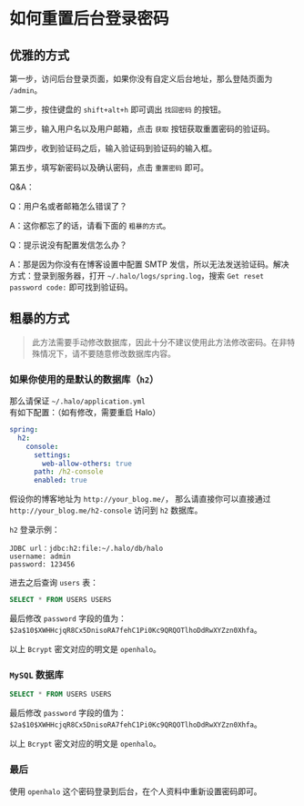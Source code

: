 # 如何重置后台登录密码

## 优雅的方式

第一步，访问后台登录页面，如果你没有自定义后台地址，那么登陆页面为 `/admin`。

第二步，按住键盘的 `shift+alt+h` 即可调出 `找回密码` 的按钮。

第三步，输入用户名以及用户邮箱，点击 `获取` 按钮获取重置密码的验证码。

第四步，收到验证码之后，输入验证码到验证码的输入框。

第五步，填写新密码以及确认密码，点击 `重置密码` 即可。

Q&A：

Q：用户名或者邮箱怎么错误了？

A：这你都忘了的话，请看下面的 `粗暴的方式`。

Q：提示说没有配置发信怎么办？

A：那是因为你没有在博客设置中配置 SMTP 发信，所以无法发送验证码。解决方式：登录到服务器，打开 `~/.halo/logs/spring.log`，搜索 `Get reset password code:` 即可找到验证码。 

## 粗暴的方式

> 此方法需要手动修改数据库，因此十分不建议使用此方法修改密码。在非特殊情况下，请不要随意修改数据库内容。

### 如果你使用的是默认的数据库（`h2`）

那么请保证 `~/.halo/application.yml` 有如下配置：（如有修改，需要重启 Halo）

```yml
spring:
  h2:
    console:
      settings:
        web-allow-others: true
      path: /h2-console
      enabled: true
```

假设你的博客地址为 `http://your_blog.me/`，
那么请直接你可以直接通过 `http://your_blog.me/h2-console` 访问到 `h2` 数据库。

`h2` 登录示例：

```property
JDBC url：jdbc:h2:file:~/.halo/db/halo
username: admin
password: 123456
```

进去之后查询 `users` 表：

```sql
SELECT * FROM USERS USERS 
```

最后修改 `password` 字段的值为： `$2a$10$XWHHcjqR8Cx5DnisoRA7fehC1Pi0Kc9QRQOTlhoDdRwXYZzn0Xhfa`。

以上 `Bcrypt` 密文对应的明文是 `openhalo`。

### `MySQL` 数据库

```sql
SELECT * FROM USERS USERS 
```

最后修改 `password` 字段的值为： `$2a$10$XWHHcjqR8Cx5DnisoRA7fehC1Pi0Kc9QRQOTlhoDdRwXYZzn0Xhfa`。

以上 `Bcrypt` 密文对应的明文是 `openhalo`。

### 最后

使用 `openhalo` 这个密码登录到后台，在个人资料中重新设置密码即可。

